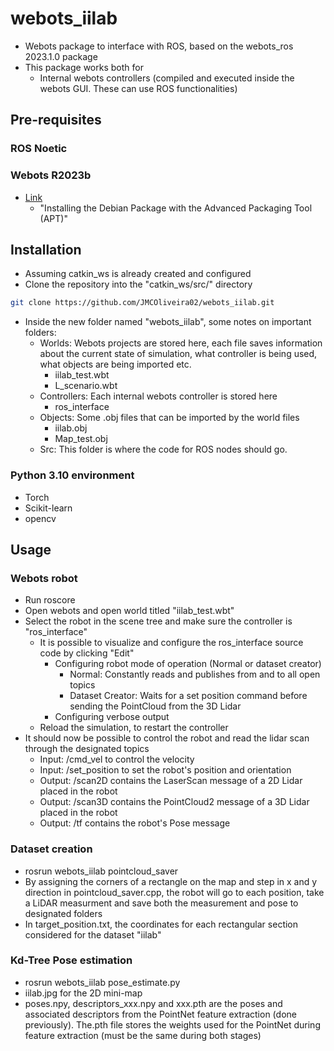 # webots_iilab
* Webots package to interface with ROS, based on the webots_ros 2023.1.0 package
* This package works both for 
  * Internal webots controllers (compiled and executed inside the webots GUI. These can use ROS functionalities)
## Pre-requisites
### ROS Noetic
### Webots R2023b
* [Link](https://cyberbotics.com/doc/guide/installation-procedure)
  * "Installing the Debian Package with the Advanced Packaging Tool (APT)"
## Installation
* Assuming catkin_ws is already created and configured
* Clone the repository into the "catkin_ws/src/" directory
```bash
git clone https://github.com/JMCOliveira02/webots_iilab.git
```
* Inside the new folder named "webots_iilab", some notes on important folders:
  * Worlds: Webots projects are stored here, each file saves information about the current state of simulation, what controller is being used, what objects are being imported etc.
    * iilab_test.wbt
    * L_scenario.wbt
  * Controllers: Each internal webots controller is stored here
    * ros_interface
  * Objects: Some .obj files that can be imported by the world files
    * iilab.obj
    * Map_test.obj
  * Src: This folder is where the code for ROS nodes should go.
### Python 3.10 environment
* Torch
* Scikit-learn
* opencv

## Usage
### Webots robot
* Run roscore
* Open webots and open world titled "iilab_test.wbt"
* Select the robot in the scene tree and make sure the controller is "ros_interface"
  * It is possible to visualize and configure the ros_interface source code by clicking "Edit"
    * Configuring robot mode of operation (Normal or dataset creator) 
      * Normal: Constantly reads and publishes from and to all open topics
      * Dataset Creator: Waits for a set position command before sending the PointCloud from the 3D Lidar
    * Configuring verbose output
  * Reload the simulation, to restart the controller
* It should now be possible to control the robot and read the lidar scan through the designated topics
  * Input: /cmd_vel to control the velocity
  * Input: /set_position to set the robot's position and orientation
  * Output: /scan2D contains the LaserScan message of a 2D Lidar placed in the robot
  * Output: /scan3D contains the PointCloud2 message of a 3D Lidar placed in the robot
  * Output: /tf contains the robot's Pose message
### Dataset creation
* rosrun webots_iilab pointcloud_saver
* By assigning the corners of a rectangle on the map and step in x and y direction in pointcloud_saver.cpp, the robot will go to each position, take a LiDAR measurment and save both the measurement and pose to designated folders
* In target_position.txt, the coordinates for each rectangular section considered for the dataset "iilab"
### Kd-Tree Pose estimation
* rosrun webots_iilab pose_estimate.py
* iilab.jpg for the 2D mini-map
* poses.npy, descriptors_xxx.npy and xxx.pth are the poses and associated descriptors from the PointNet feature extraction (done previously). The.pth file stores the weights used for the PointNet during feature extraction (must be the same during both stages)
